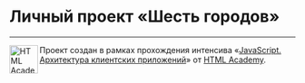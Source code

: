 
# Личный проект «Шесть городов»
 

---

<a href="https://htmlacademy.ru/intensive/htmlcss"><img align="left" width="50" height="50" alt="HTML Academy" src="https://up.htmlacademy.ru/static/img/intensive/htmlcss/logo-for-github.svg"></a>

Проект создан в рамках прохождения интенсива «[JavaScript. Архитектура клиентских приложений](https://htmlacademy.ru/intensive/ecmascript)» от [HTML Academy](https://htmlacademy.ru).
